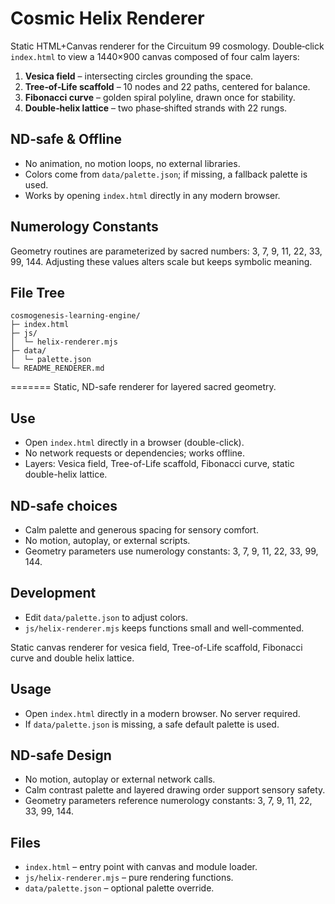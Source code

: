 # Cosmic Helix Renderer

Static HTML+Canvas renderer for the Circuitum 99 cosmology. Double‑click `index.html` to view a 1440×900 canvas composed of four calm layers:

1. **Vesica field** – intersecting circles grounding the space.
2. **Tree‑of‑Life scaffold** – 10 nodes and 22 paths, centered for balance.
3. **Fibonacci curve** – golden spiral polyline, drawn once for stability.
4. **Double‑helix lattice** – two phase‑shifted strands with 22 rungs.

## ND‑safe & Offline
- No animation, no motion loops, no external libraries.
- Colors come from `data/palette.json`; if missing, a fallback palette is used.
- Works by opening `index.html` directly in any modern browser.

## Numerology Constants
Geometry routines are parameterized by sacred numbers: 3, 7, 9, 11, 22, 33, 99, 144. Adjusting these values alters scale but keeps symbolic meaning.

## File Tree
```
cosmogenesis-learning-engine/
├─ index.html
├─ js/
│  └─ helix-renderer.mjs
├─ data/
│  └─ palette.json
└─ README_RENDERER.md
```
=======
Static, ND-safe renderer for layered sacred geometry.

## Use
- Open `index.html` directly in a browser (double-click).
- No network requests or dependencies; works offline.
- Layers: Vesica field, Tree-of-Life scaffold, Fibonacci curve, static double-helix lattice.

## ND-safe choices
- Calm palette and generous spacing for sensory comfort.
- No motion, autoplay, or external scripts.
- Geometry parameters use numerology constants: 3, 7, 9, 11, 22, 33, 99, 144.

## Development
- Edit `data/palette.json` to adjust colors.
- `js/helix-renderer.mjs` keeps functions small and well-commented.

Static canvas renderer for vesica field, Tree-of-Life scaffold, Fibonacci curve and double helix lattice.

## Usage
- Open `index.html` directly in a modern browser. No server required.
- If `data/palette.json` is missing, a safe default palette is used.

## ND-safe Design
- No motion, autoplay or external network calls.
- Calm contrast palette and layered drawing order support sensory safety.
- Geometry parameters reference numerology constants: 3, 7, 9, 11, 22, 33, 99, 144.

## Files
- `index.html` – entry point with canvas and module loader.
- `js/helix-renderer.mjs` – pure rendering functions.
- `data/palette.json` – optional palette override.

